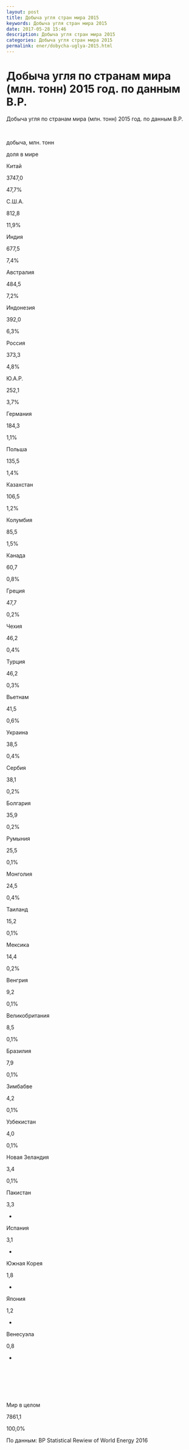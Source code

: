 ```yaml
---
layout: post
title: Добыча угля стран мира 2015
keywords: Добыча угля стран мира 2015
date: 2017-05-28 15:46
description: Добыча угля стран мира 2015
categories: Добыча угля стран мира 2015
permalink: ener/dobycha-uglya-2015.html
---
```


# Добыча угля по странам мира (млн. тонн) 2015 год. по данным B.P.




Добыча угля по странам мира (млн. тонн) 2015 год. по данным B.P.








 


добыча, млн. тонн


доля в мире






Китай


3747,0


47,7%






С.Ш.А.


812,8


11,9%






Индия


677,5


7,4%






Австралия


484,5


7,2%






Индонезия


392,0


6,3%






Россия


373,3


4,8%






Ю.А.Р.


252,1


3,7%






Германия


184,3


1,1%






Польша


135,5


1,4%






Казахстан


106,5


1,2%






Колумбия


85,5


1,5%






Канада


60,7


0,8%






Греция


47,7


0,2%






Чехия


46,2


0,4%






Турция


46,2


0,3%






Вьетнам


41,5


0,6%






Украина


38,5


0,4%






Сербия


38,1


0,2%






Болгария


35,9


0,2%






Румыния


25,5


0,1%






Монголия


24,5


0,4%






Таиланд


15,2


0,1%






Мексика


14,4


0,2%






Венгрия


9,2


0,1%






Великобритания


8,5


0,1%






Бразилия


7,9


0,1%






Зимбабве


4,2


0,1%






Узбекистан


4,0


0,1%






Новая Зеландия


3,4


0,1%






Пакистан


3,3


-






Испания


3,1


-






Южная Корея


1,8


-






Япония


1,2


-






Венесуэла


0,8


-






 


 


 






Мир в целом


7861,1


100,0%









По данным: BP Statistical Rewiew of World Energy 2016

			
			
